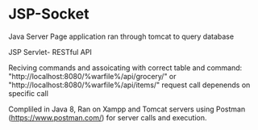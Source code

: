 # JSP-Socket
Java Server Page application ran through tomcat to query database

JSP Servlet- RESTful API

Reciving commands and assoicating with correct table and command:
"http://localhost:8080/%warfile%/api/grocery/" or "http://localhost:8080/%warfile%/api/items/"
request call depenends on specific call

Compliled in Java 8, Ran on Xampp and Tomcat servers
using Postman (https://www.postman.com/) for server calls and execution.
